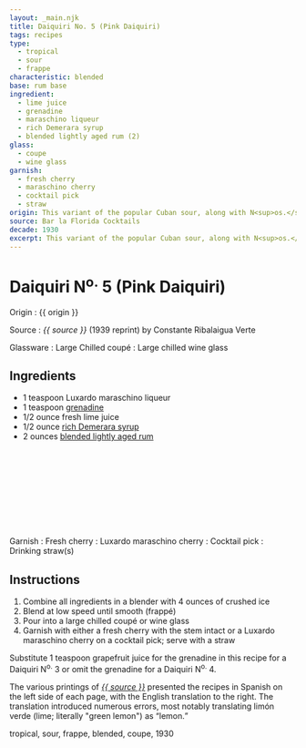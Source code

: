 ```yaml
---
layout: _main.njk
title: Daiquiri No. 5 (Pink Daiquiri)
tags: recipes
type:
  - tropical
  - sour
  - frappe
characteristic: blended
base: rum base
ingredient:
  - lime juice
  - grenadine
  - maraschino liqueur
  - rich Demerara syrup
  - blended lightly aged rum (2)
glass:
  - coupe
  - wine glass
garnish:
  - fresh cherry
  - maraschino cherry
  - cocktail pick
  - straw
origin: This variant of the popular Cuban sour, along with N<sup>os.</sup> 1, 2, 3, and 4, was codified by barman Constante Ribalaigua at Havana's El Floridita Bar. It first appeared on the menu in 1939 alongside the two earlier <span lang="fr">frappé</span> variants (3 and 4).
source: Bar la Florida Cocktails
decade: 1930
excerpt: This variant of the popular Cuban sour, along with N<sup>os.</sup> 1, 2, 3, and 4, was codified by barman Constante Ribalaigua at Havana's El Floridita Bar.
---
```

<!-- markdownlint-disable MD025 -->
# Daiquiri N<sup>o.</sup> 5 (Pink Daiquiri)
<!-- markdownlint-disable MD025 -->

Origin
  : {{ origin }}

Source
  : <cite><span data-pagefind-filter="Source">{{ source }}</span></cite> (1939 reprint) by Constante Ribalaigua Verte

Glassware
  : Large Chilled coupé
  : Large chilled wine glass

## Ingredients

* 1 teaspoon Luxardo maraschino liqueur
* 1 teaspoon [grenadine](/mixes/grenadine)
* 1/2 ounce fresh lime juice
* 1/2 ounce [rich Demerara syrup](/mixes/2-1-simple-syrup)
* 2 ounces [blended lightly aged rum](/rums/04-rum-blended-lightly-aged/)<icon-l space="1em" class="bigger" label="(2)"><span class="with-icon"><svg class="icon"><use href="/assets/images/icons/circle-2.svg#circle-2"></use></svg></span></icon-l>

Garnish
  : Fresh cherry
  : <span data-pagefind-filter="Garnish">Luxardo maraschino cherry</span>
  : <span data-pagefind-filter="Garnish">Cocktail pick</span>
  : <span data-pagefind-filter="Garnish">Drinking straw(s)</span>

## Instructions

1. Combine all ingredients in a blender with 4 ounces of crushed ice
2. Blend at low speed until smooth (<span lang="fr">frappé</span>)
3. Pour into a large chilled coupé or wine glass
4. Garnish with either a fresh cherry with the stem intact or a Luxardo maraschino cherry on a cocktail pick; serve with a straw

<tiki-callout type="tip">

Substitute 1 teaspoon grapefruit juice for the grenadine in this recipe for a Daiquiri N<sup>o.</sup> 3 or omit the grenadine for a Daiquiri N<sup>o.</sup> 4.

</tiki-callout>

<tiki-callout type="note">

The various printings of <cite><a href="https://euvs-vintage-cocktail-books.cld.bz/1935-Bar-la-Florida-Cocktails" target="_blank" rel="external noopener"><span data-pagefind-filter="Source">{{ source }}</span></a></cite> presented the recipes in Spanish on the left side of each page, with the English translation to the right. The translation introduced numerous errors, most notably translating <span lang="es">limón verde</span> (lime; literally "green lemon") as <q>lemon.</q>

</tiki-callout>

<div
  class="sr-only"
  data-cat[0]="Drink"
  data-type[0]="Tropical"
  data-type[1]="Sour"
  data-type[2]="Frappé"
  data-char[0]="Blended"
  data-base[0]="Rum/Cane spirits"
  data-ingredient[0]="Lime juice"
  data-ingredient[1]="Grenadine"
  data-ingredient[2]="Maraschino liqueur"
  data-ingredient[3]="Luxardo maraschino liqueur"
  data-ingredient[4]="Rich Demerara syrup"
  data-ingredient[5]="Blended lightly aged rum [2]"
  data-garnish[0]="Maraschino cherry"
  data-garnish[1]="Cherry, fresh"
  data-origin[0]="Constantino Ribalaigua Vert"
  data-origin[1]="El Floridita, Havana"
  data-glass[0]="Coupé"
  data-glass[1]="Wine glass"
  data-decade[0]="1930"
  data-pagefind-filter="
    Category[data-cat[0]],
    Type[data-type[0]],
    Type[data-type[1]],
    Type[data-type[2]],
    Characteristic[data-char[0]],
    Base[data-base[0]],
    Ingredient[data-ingredient[0]],
    Ingredient[data-ingredient[1]],
    Ingredient[data-ingredient[2]],
    Ingredient[data-ingredient[3]],
    Ingredient[data-ingredient[4]],
    Ingredient[data-ingredient[5]],
    Garnish[data-garnish[0]],
    Garnish[data-garnish[1]],
    Origin[data-origin[0]],
    Origin[data-origin[1]],
    Glassware[data-glass[0]],
    Glassware[data-glass[1]],
    Decade[data-decade[0]]
  "
>
</div>

<div class="keywords" aria-hidden>tropical, sour, frappe, blended, coupe, 1930</div>
